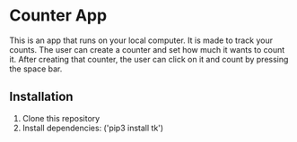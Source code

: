 # Counter App

This is an app that runs on your local computer. It is made to track your counts. The user can create a counter and set how much it wants to count it. After creating that counter, the user can click on it and count by pressing the space bar.

## Installation

1. Clone this repository
2. Install dependencies: ('pip3 install tk')
